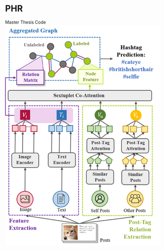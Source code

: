 # PHR
Master Thesis Code
![Proposed Framework](https://github.com/Ardenntu/PHR/blob/main/framework.png)
